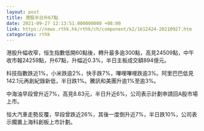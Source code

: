 ```yaml
---
layout: post
title: 港股半日升67點
date: 2021-09-27 12:13:51.000000000 +08:00
link: https://news.rthk.hk/rthk/ch/component/k2/1612424-20210927.htm
categories: rthk
---
```


港股升幅收窄，恒生指數低開60點後，轉升最多逾300點，高見24509點，中午收市報24259點，升67點，升幅近0.3%，半日主板成交額894億元。

科技指數跌近1%，小米跌逾2%，快手跌7%，嗶哩嗶哩跌逾3%。阿里巴巴低見142.1元再創紀錄新低，半日跌1%。騰訊和美團升逾1%至逾3%。

中海油早段曾升近7%，高見8.63元，半日升近6%，公司表示計劃申請回A股市場上市。

恒大汽車走勢反覆，早段曾跌近26%，其後一度倒升近7%，半日跌10%，公司表示擱置上海科創板上市計劃。
